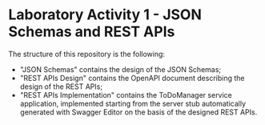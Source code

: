 # Laboratory Activity 1 - JSON Schemas and REST APIs
The structure of this repository is the following:
  - "JSON Schemas" contains the design of the JSON Schemas;
  - "REST APIs Design" contains the OpenAPI document describing the design of the REST APIs;
  - "REST APIs Implementation" contains the ToDoManager service application, implemented starting from the server stub automatically generated with Swagger Editor on the basis of the designed REST APIs.